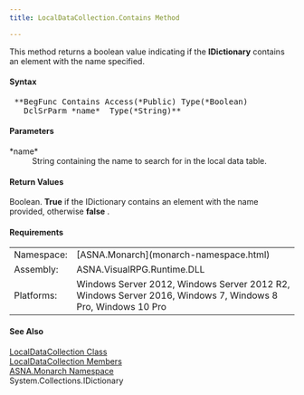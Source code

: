 ```yaml
---
title: LocalDataCollection.Contains Method

---
```


This method returns a boolean value indicating if the **IDictionary** contains an element with the name specified.

#### Syntax
<pre class="prettyprint"> **BegFunc Contains Access(*Public) Type(*Boolean) 
   DclSrParm *name*  Type(*String)**       </pre>

#### Parameters
<dl>
        <dt>
 *name* 
        </dt>
        <dd>String containing the name to search for in the local
        data table.</dd>
</dl>

#### Return Values
Boolean. **True** if the IDictionary contains an element with the name provided, otherwise **false** .
<!-- start -->

#### Requirements
<table class="dttable" cellspacing="0" cellpadding="4" width="60%">
           <colgroup>
            <col width="15%" style="font-weight:bold" />
            <col width="85%" />
          </colgroup>
          <tr>
            <td>Namespace:</td>
            <td>[ASNA.Monarch](monarch-namespace.html) </td>
          </tr>
          <tr>
            <td>Assembly:</td>
            <td>ASNA.VisualRPG.Runtime.DLL</td>
          </tr>
         <tr>
            <td>Platforms:</td>
            <td> Windows Server 2012, Windows Server 2012 R2, Windows Server 2016, Windows 7, Windows 8 Pro, Windows 10 Pro</td>
         </tr>
</table>

<!-- end -->

#### See Also
[ LocalDataCollection Class](local-data-collection-class.html) <br /> [ LocalDataCollection Members](local-data-collection-members.html) <br /> [ASNA.Monarch Namespace](monarch-namespace.html) <br />System.Collections.IDictionary 
